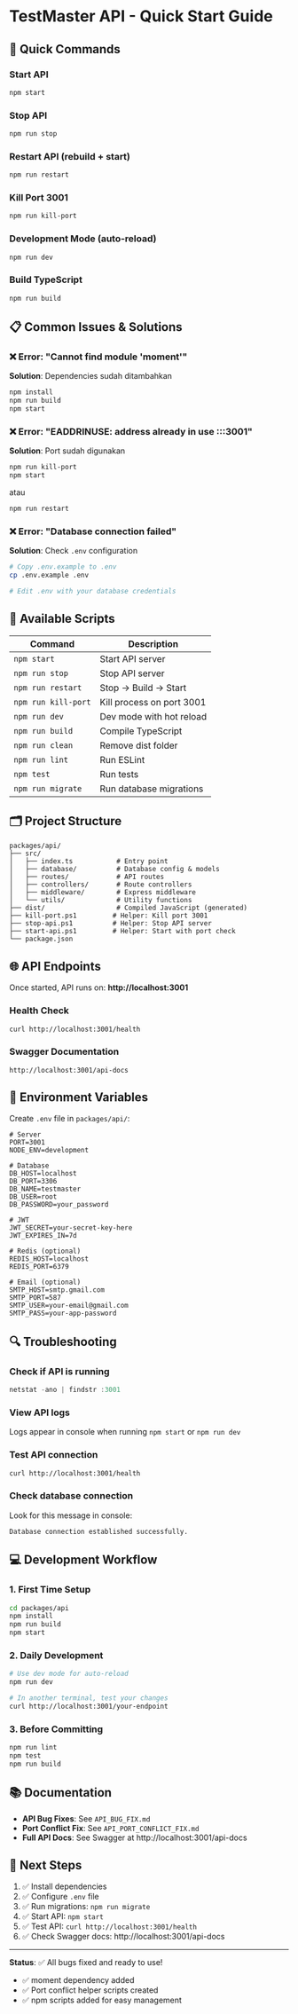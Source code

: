 # TestMaster API - Quick Start Guide

## 🚀 Quick Commands

### Start API
```bash
npm start
```

### Stop API
```bash
npm run stop
```

### Restart API (rebuild + start)
```bash
npm run restart
```

### Kill Port 3001
```bash
npm run kill-port
```

### Development Mode (auto-reload)
```bash
npm run dev
```

### Build TypeScript
```bash
npm run build
```

## 📋 Common Issues & Solutions

### ❌ Error: "Cannot find module 'moment'"
**Solution**: Dependencies sudah ditambahkan
```bash
npm install
npm run build
npm start
```

### ❌ Error: "EADDRINUSE: address already in use :::3001"
**Solution**: Port sudah digunakan
```bash
npm run kill-port
npm start
```

atau

```bash
npm run restart
```

### ❌ Error: "Database connection failed"
**Solution**: Check `.env` configuration
```bash
# Copy .env.example to .env
cp .env.example .env

# Edit .env with your database credentials
```

## 🔧 Available Scripts

| Command | Description |
|---------|-------------|
| `npm start` | Start API server |
| `npm run stop` | Stop API server |
| `npm run restart` | Stop → Build → Start |
| `npm run kill-port` | Kill process on port 3001 |
| `npm run dev` | Dev mode with hot reload |
| `npm run build` | Compile TypeScript |
| `npm run clean` | Remove dist folder |
| `npm run lint` | Run ESLint |
| `npm test` | Run tests |
| `npm run migrate` | Run database migrations |

## 🗂️ Project Structure

```
packages/api/
├── src/
│   ├── index.ts           # Entry point
│   ├── database/          # Database config & models
│   ├── routes/            # API routes
│   ├── controllers/       # Route controllers
│   ├── middleware/        # Express middleware
│   └── utils/             # Utility functions
├── dist/                  # Compiled JavaScript (generated)
├── kill-port.ps1         # Helper: Kill port 3001
├── stop-api.ps1          # Helper: Stop API server
├── start-api.ps1         # Helper: Start with port check
└── package.json
```

## 🌐 API Endpoints

Once started, API runs on: **http://localhost:3001**

### Health Check
```bash
curl http://localhost:3001/health
```

### Swagger Documentation
```
http://localhost:3001/api-docs
```

## 📝 Environment Variables

Create `.env` file in `packages/api/`:

```env
# Server
PORT=3001
NODE_ENV=development

# Database
DB_HOST=localhost
DB_PORT=3306
DB_NAME=testmaster
DB_USER=root
DB_PASSWORD=your_password

# JWT
JWT_SECRET=your-secret-key-here
JWT_EXPIRES_IN=7d

# Redis (optional)
REDIS_HOST=localhost
REDIS_PORT=6379

# Email (optional)
SMTP_HOST=smtp.gmail.com
SMTP_PORT=587
SMTP_USER=your-email@gmail.com
SMTP_PASS=your-app-password
```

## 🔍 Troubleshooting

### Check if API is running
```powershell
netstat -ano | findstr :3001
```

### View API logs
Logs appear in console when running `npm start` or `npm run dev`

### Test API connection
```bash
curl http://localhost:3001/health
```

### Check database connection
Look for this message in console:
```
Database connection established successfully.
```

## 💻 Development Workflow

### 1. First Time Setup
```bash
cd packages/api
npm install
npm run build
npm start
```

### 2. Daily Development
```bash
# Use dev mode for auto-reload
npm run dev

# In another terminal, test your changes
curl http://localhost:3001/your-endpoint
```

### 3. Before Committing
```bash
npm run lint
npm test
npm run build
```

## 📚 Documentation

- **API Bug Fixes**: See `API_BUG_FIX.md`
- **Port Conflict Fix**: See `API_PORT_CONFLICT_FIX.md`
- **Full API Docs**: See Swagger at http://localhost:3001/api-docs

## 🎯 Next Steps

1. ✅ Install dependencies
2. ✅ Configure `.env` file
3. ✅ Run migrations: `npm run migrate`
4. ✅ Start API: `npm start`
5. ✅ Test API: `curl http://localhost:3001/health`
6. ✅ Check Swagger docs: http://localhost:3001/api-docs

---

**Status**: ✅ All bugs fixed and ready to use!

- ✅ moment dependency added
- ✅ Port conflict helper scripts created  
- ✅ npm scripts added for easy management
